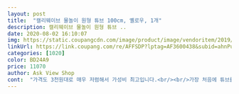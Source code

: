 ```yaml
---
layout: post 
title:  "캘리웨이브 물놀이 원형 튜브 100cm, 옐로우, 1개" 
description: 캘리웨이브 물놀이 원형 튜브 ..
date: 2020-08-02 16:10:07 
img: https://static.coupangcdn.com/image/product/image/vendoritem/2019/03/12/3174217571/6d3c06df-7049-41f8-9be4-8187320db7be.jpg 
linkUrl: https://link.coupang.com/re/AFFSDP?lptag=AF3600438&subid=ahnPublicAsk&pageKey=94298749&itemId=291852894&vendorItemId=3174217571&traceid=V0-113-366412c7ec92f9fd 
categories: [1020] 
color: BD24A9 
price: 11070 
author: Ask View Shop 
cont:  "가격도 3천원대로 매우 저렴해서 가성비 최고입니다.<br/><br/>가장 처음에 튜브를 받으면 물놀이 가시기 전에 바람을 넣어보고<br/>같이 사길 추천합니다.<br/> 작은 펌프로도 마른 성인여자가 공기를 넣는데 5분이 안 걸립니다.<br/><br/>교환을 한 제품은 그나마 나은 것 같습니다.<br/><br/>구입가격은 9900원입니다.<br/><br/>그 동안에 바람이 많이 빠져나가지 않았으면 정상이고,<br/>그냥 절반 가격의 이 튜브를 구입했습니다.<br/><br/>깨끗하게 헹군 후에 공기주입구를 손으로 양옆에서 눌러서 바람을 빼주거나,<br/>눈에 띄게 작아졌다 싶으면 어딘가에서 공기 누설이 있을테니 교환 문의를 해보세요.<br/><br/>두께 4T(0.<br/>4mm)가 가장 두꺼운 것인지 알았더니 5T(0.<br/>5mm)의 튜브도 팔던데 그건 가격이 2만원 내외라서<br/>따로 힘을 안줘도 서서히 바람이 빠집니다.<br/><br/>바다/락스물 등에서 쓰고 나서는 바람을 빼기 전에 깨끗한 물로 충분히 헹궈주세요.<br/><br/>바람을 넣을 때에는 caliwave라고 쓰여있는 헤드쿠션 쪽을 먼저 넣어 주는 것이 좋습니다.<br/><br/>박스포장해서 안전하게 왔구요 재질도 도톰하고 질이 좋아요<br/>배송빠르고 포장도 만족해요 공기를 나누어서 두번 넣어야되서 조금 불편하지만 공기가 들어가면  튼튼하긴해요  일반 튜브보다 조금  큰것 같아요^^ 아참 처음에 포장된 상태에서 튜브 꺼낼때 조금 새것 냄새는 나지만 곧 시간이 지나니 익숙해지더라구요<br/>본체에 공기를 먼저 넣으면 헤드쿠션 쪽에 공기를 충분히 넣을 수가 없더라고요.<br/><br/>유아용 얇은 일반튜브와는 다르고  두께감있고 색도 선명하고 성인이 쓰기에도 사이즈가 넉넉해 보여요!<br/>이쑤시개(양옆 뾰족한 부분은 잘라서 사용) 같은 작은 막대를 주입구에 꽂아두면<br/>처음에 받은거는 공기주입구의 홈(안쪽 마개)이 많이 파져있어서 공기가 잘 새더라고요.<br/><br/>튜브 본체에 구멍이 났을 때, 여기에 남은 공기가 구명쪼끼 역할을 해줄겁니다.<br/><br/>튜브에 바람은 입으로 넣기 힘드니까 인텍스 수동 에어펌프 가장 작은것을<br/>하루동안은 한 쪽에 방치하여 두는 것을 추천합니다.<br/><br/>해변에서 1만언에 대여해주는 그런튜브같아요  가성비좋아요^^<br/>헹구지 않고 그냥 겉에만 닦아서 보관하면 삭아서 오래 쓰지 못할 수 있습니다.<br/><br/>" 
---
```

